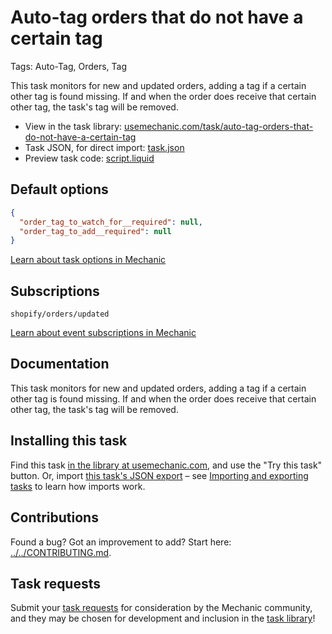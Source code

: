 # Auto-tag orders that do not have a certain tag

Tags: Auto-Tag, Orders, Tag

This task monitors for new and updated orders, adding a tag if a certain other tag is found missing. If and when the order does receive that certain other tag, the task's tag will be removed.

* View in the task library: [usemechanic.com/task/auto-tag-orders-that-do-not-have-a-certain-tag](https://usemechanic.com/task/auto-tag-orders-that-do-not-have-a-certain-tag)
* Task JSON, for direct import: [task.json](../../tasks/auto-tag-orders-that-do-not-have-a-certain-tag.json)
* Preview task code: [script.liquid](./script.liquid)

## Default options

```json
{
  "order_tag_to_watch_for__required": null,
  "order_tag_to_add__required": null
}
```

[Learn about task options in Mechanic](https://docs.usemechanic.com/article/471-task-options)

## Subscriptions

```liquid
shopify/orders/updated
```

[Learn about event subscriptions in Mechanic](https://docs.usemechanic.com/article/408-subscriptions)

## Documentation

This task monitors for new and updated orders, adding a tag if a certain other tag is found missing. If and when the order does receive that certain other tag, the task's tag will be removed.

## Installing this task

Find this task [in the library at usemechanic.com](https://usemechanic.com/task/auto-tag-orders-that-do-not-have-a-certain-tag), and use the "Try this task" button. Or, import [this task's JSON export](../../tasks/auto-tag-orders-that-do-not-have-a-certain-tag.json) – see [Importing and exporting tasks](https://docs.usemechanic.com/article/505-importing-and-exporting-tasks) to learn how imports work.

## Contributions

Found a bug? Got an improvement to add? Start here: [../../CONTRIBUTING.md](../../CONTRIBUTING.md).

## Task requests

Submit your [task requests](https://mechanic.canny.io/task-requests) for consideration by the Mechanic community, and they may be chosen for development and inclusion in the [task library](https://tasks.mechanic.dev/)!
